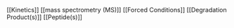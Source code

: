 [[Kinetics]]
[[mass spectrometry (MS)]]
[[Forced Conditions]]
[[Degradation Product(s)]]
[[Peptide(s)]]

